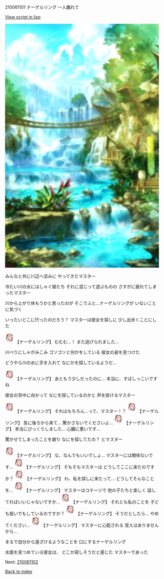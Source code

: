 210061101 ナーゲルリング 一人離れて

[View script in lisp](../scripts/210061101.txt)

![sea_jungle_day.png](../images/backgrounds/sea_jungle_day.png)

みんなと共に川辺へ涼みに
やってきたマスター

冷たい川の水にはしゃぐ姫たち
それに混じって遊ぶものの
さすがに疲れてしまったマスター

川から上がり休もうかと思ったのが
そこでふと…ナーゲルリングが
いないことに気づく

いったいどこに行ったのだろう？
マスターは彼女を探しに
少し出歩くことにした

<img src="../images/units/2100611.png" alt="2100611.png" height="34"/>
【ナーゲルリング】
むむむ…！
また逃げられました…

川べりにしゃがみこみ
ゴソゴソと何かをしている
彼女の姿を見つけた

どうやら川の水に手を入れて
なにかを探しているようだ…

<img src="../images/units/2100611.png" alt="2100611.png" height="34"/>
【ナーゲルリング】
あともう少しだったのに…
本当に、すばしっこいですね

彼女の背中に向かって
なにを探しているのかと
声を掛けるマスター

<img src="../images/units/2100611.png" alt="2100611.png" height="34"/>
【ナーゲルリング】
それはもちろん…って、マスター！？

<img src="../images/units/2100611.png" alt="2100611.png" height="34"/>
【ナーゲルリング】
急に後ろから来て…
驚かさないでくださいよ…

<img src="../images/units/2100611.png" alt="2100611.png" height="34"/>
【ナーゲルリング】
本当にびっくりしました…
心臓に悪いです…

驚かせてしまったことを謝り
なにを探してたの？
とマスター

<img src="../images/units/2100611.png" alt="2100611.png" height="34"/>
【ナーゲルリング】
な、なんでもいいでしょ…
マスターには関係ないです…

<img src="../images/units/2100611.png" alt="2100611.png" height="34"/>
【ナーゲルリング】
そもそもマスターは
どうしてここに来たのですか？

<img src="../images/units/2100611.png" alt="2100611.png" height="34"/>
【ナーゲルリング】
わ、私を探しに来たって…
どうしてそんなことを…

<img src="../images/units/2100611.png" alt="2100611.png" height="34"/>
【ナーゲルリング】
マスターはコテージで
他の子たちと楽しく
話してればいいじゃないですか…

<img src="../images/units/2100611.png" alt="2100611.png" height="34"/>
【ナーゲルリング】
それとも私のことを
子ども扱いでもしているのですか？

<img src="../images/units/2100611.png" alt="2100611.png" height="34"/>
【ナーゲルリング】
そうだとしたら…
やめてください…

<img src="../images/units/2100611.png" alt="2100611.png" height="34"/>
【ナーゲルリング】
マスターに心配される
覚えはありませんから…

まるで自分から遠ざけるようなことを
口にするナーゲルリング

水面を見つめている彼女は、
どこか寂しそうだと感じた
マスターであった

Next: [210061102](210061102.md)

[Back to index](index.md)

